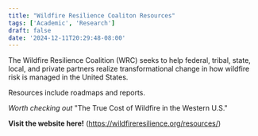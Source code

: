 ```yaml
---
title: "Wildfire Resilience Coaliton Resources"
tags: ['Academic', 'Research']
draft: false
date: '2024-12-11T20:29:48-08:00'
---
```


The Wildfire Resilience Coalition (WRC) seeks to help federal, tribal, state, local, and private partners realize transformational change in how wildfire risk is managed in the United States.

Resources include roadmaps and reports. 

*Worth checking out* "The True Cost of Wildfire in the Western U.S."

**Visit the website here!** (https://wildfireresilience.org/resources/)

